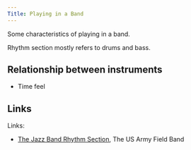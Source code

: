 ```yaml
---
Title: Playing in a Band
---
```

Some characteristics of playing in a band.

Rhythm section mostly refers to drums and bass.

## Relationship between instruments

- Time feel

## Links

Links:
- [The Jazz Band Rhythm Section](https://www.youtube.com/watch?v=IX3mRbCaOLE), The US Army Field Band